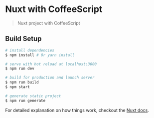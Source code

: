# Nuxt with CoffeeScript

> Nuxt project with CoffeeScript

## Build Setup

``` bash
# install dependencies
$ npm install # Or yarn install

# serve with hot reload at localhost:3000
$ npm run dev

# build for production and launch server
$ npm run build
$ npm start

# generate static project
$ npm run generate
```

For detailed explanation on how things work, checkout the [Nuxt docs](https://github.com/nuxt/nuxt.js).
